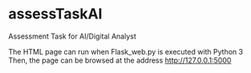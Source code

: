 # assessTaskAI
Assessment Task for AI/Digital Analyst

The HTML page can run when Flask_web.py is executed with Python 3
Then, the page can be browsed at the address http://127.0.0.1:5000
